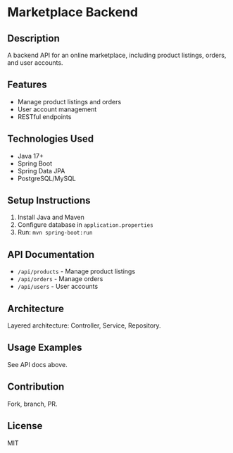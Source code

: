 # Marketplace Backend

## Description
A backend API for an online marketplace, including product listings, orders, and user accounts.

## Features
- Manage product listings and orders
- User account management
- RESTful endpoints

## Technologies Used
- Java 17+
- Spring Boot
- Spring Data JPA
- PostgreSQL/MySQL

## Setup Instructions
1. Install Java and Maven
2. Configure database in `application.properties`
3. Run: `mvn spring-boot:run`

## API Documentation
- `/api/products` - Manage product listings
- `/api/orders` - Manage orders
- `/api/users` - User accounts

## Architecture
Layered architecture: Controller, Service, Repository.

## Usage Examples
See API docs above.

## Contribution
Fork, branch, PR.

## License
MIT
